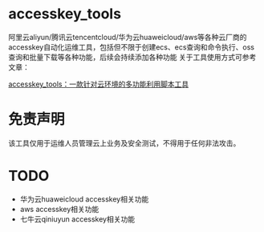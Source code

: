 # accesskey_tools
阿里云aliyun/腾讯云tencentcloud/华为云huaweicloud/aws等各种云厂商的accesskey自动化运维工具，包括但不限于创建ecs、ecs查询和命令执行、oss查询和批量下载等各种功能，后续会持续添加各种功能
关于工具使用方式可参考文章：

[accesskey_tools：一款针对云环境的多功能利用脚本工具](https://blog.csdn.net/saygoodbyeyo/article/details/132347160)

# 免责声明
该工具仅用于运维人员管理云上业务及安全测试，不得用于任何非法攻击。

# TODO

* 华为云huaweicloud accesskey相关功能
* aws accesskey相关功能
* 七牛云qiniuyun accesskey相关功能
